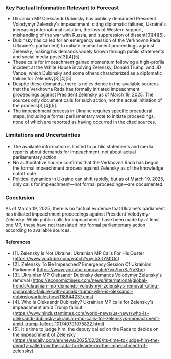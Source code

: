 ### Key Factual Information Relevant to Forecast

- Ukrainian MP Oleksandr Dubinsky has publicly demanded President Volodymyr Zelensky's impeachment, citing diplomatic failures, Ukraine's increasing international isolation, the loss of Western support, mishandling of the war with Russia, and suppression of dissent[3][4][5].
- Dubinsky has called for an emergency session of the Verkhovna Rada (Ukraine's parliament) to initiate impeachment proceedings against Zelensky, making his demands widely known through public statements and social media posts[3][4][5].
- These calls for impeachment gained momentum following a high-profile incident at the White House involving Zelensky, Donald Trump, and JD Vance, which Dubinsky and some others characterized as a diplomatic failure for Zelensky[3][4][5].
- Despite these demands, there is no evidence in the available sources that the Verkhovna Rada has formally initiated impeachment proceedings against President Zelensky as of March 19, 2025. The sources only document calls for such action, not the actual initiation of the process[3][4][5].
- The impeachment process in Ukraine requires specific procedural steps, including a formal parliamentary vote to initiate proceedings, none of which are reported as having occurred in the cited sources.

### Limitations and Uncertainties

- The available information is limited to public statements and media reports about demands for impeachment, not about actual parliamentary action.
- No authoritative source confirms that the Verkhovna Rada has begun the formal impeachment process against Zelensky as of the knowledge cutoff date.
- Political dynamics in Ukraine can shift rapidly, but as of March 19, 2025, only calls for impeachment—not formal proceedings—are documented.

### Conclusion

As of March 19, 2025, there is no factual evidence that Ukraine's parliament has initiated impeachment proceedings against President Volodymyr Zelensky. While public calls for impeachment have been made by at least one MP, these have not translated into formal parliamentary action according to available sources.

#### References
- [1]. Zelensky Is Not Ukraine: Ukrainian MP Calls For His Ouster (https://www.youtube.com/watch?v=yIb3rlYMfOc)
- [2]. Zelensky To Be Impeached? Emergency Session Of Ukrainian Parliament (https://www.youtube.com/watch?v=7hxrSJYvXbo)
- [3]. Ukrainian MP Oleksandr Dubinsky demands Volodymyr Zelensky's removal (https://economictimes.com/news/international/global-trends/ukrainian-mp-demands-volodymyr-zelenskys-removal-citing-diplomatic-failure-with-donald-trump-who-is-oleksandr-dubinsky/articleshow/118644237.cms)
- [4]. Who is Oleksandr Dubinsky? Ukrainian MP calls for Zelensky's impeachment amid Trump fallout (https://www.hindustantimes.com/world-news/us-news/who-is-oleksandr-dubinsky-ukrainian-mp-calls-for-zelenskys-impeachment-amid-trump-fallout-101740791075822.html)
- [5]. It's time to judge him: the deputy called on the Rada to decide on the impeachment of Zelensky (https://eadaily.com/en/news/2025/02/28/its-time-to-judge-him-the-deputy-called-on-the-rada-to-decide-on-the-impeachment-of-zelensky)